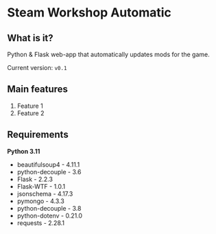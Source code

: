 # Steam Workshop Automatic

## What is it?
Python & Flask web-app that automatically updates mods for the game.

Current version: `v0.1`

## Main features
1. Feature 1
2. Feature 2

## Requirements

**Python 3.11**

- beautifulsoup4 - 4.11.1
- python-decouple - 3.6
- Flask - 2.2.3
- Flask-WTF - 1.0.1
- jsonschema - 4.17.3
- pymongo - 4.3.3
- python-decouple - 3.8
- python-dotenv - 0.21.0
- requests - 2.28.1
